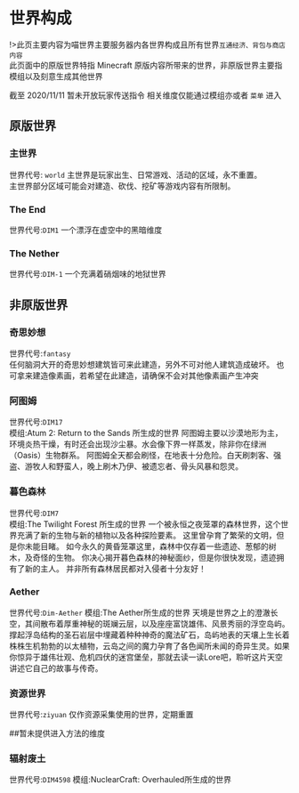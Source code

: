 # 世界构成
!>此页主要内容为喵世界主要服务器内各世界构成且所有世界`互通经济、背包与商店内容`  
此页面中的原版世界特指 Minecraft 原版内容所带来的世界，非原版世界主要指模组以及刻意生成其他世界

截至 2020/11/11 暂未开放玩家传送指令 相关维度仅能通过模组亦或者 `菜单` 进入

## 原版世界
### 主世界
世界代号: `world`
主世界是玩家出生、日常游戏、活动的区域，永不重置。  
主世界部分区域可能会对建造、砍伐、挖矿等游戏内容有所限制。

### The End
世界代号:`DIM1`
一个漂浮在虚空中的黑暗维度

### The Nether
世界代号:`DIM-1`
一个充满着硝烟味的地狱世界


## 非原版世界
### 奇思妙想
世界代号:`fantasy`  
任何脑洞大开的奇思妙想建筑皆可来此建造，另外不可对他人建筑造成破坏。
也可拿来建造像素画，若希望在此建造，请确保不会对其他像素画产生冲突

### 阿图姆
世界代号:`DIM17`  
模组:Atum 2: Return to the Sands 所生成的世界
阿图姆主要以沙漠地形为主，环境炎热干燥，有时还会出现沙尘暴。水会像下界一样蒸发，除非你在绿洲（Oasis）生物群系。
阿图姆全天都会刷怪，在地表十分危险。白天刷刺客、强盗、游牧人和野蛮人，晚上刷木乃伊、被遗忘者、骨头风暴和怨灵。

### 暮色森林
世界代号:`DIM7`  
模组:The Twilight Forest 所生成的世界
一个被永恒之夜笼罩的森林世界，这个世界充满了新的生物与新的植物以及各种探险要素。
这里曾孕育了繁荣的文明，但是你未能目睹。
如今永久的黄昏笼罩这里，森林中仅存着一些遗迹、葱郁的树木，及奇怪的生物。
你决心揭开暮色森林的神秘面纱，但是你很快发现，遗迹拥有了新的主人。
并非所有森林居民都对入侵者十分友好！

### Aether
世界代号:`Dim-Aether`
模组:The Aether所生成的世界
天境是世界之上的澄澈长空，其间散布着厚重神秘的斑斓云层，以及座座富饶雄伟、风景秀丽的浮空岛屿。撑起浮岛结构的圣石岩层中埋藏着种种神奇的魔法矿石，岛屿地表的天壤上生长着株株生机勃勃的以太植物，云岛之间的魔力孕育了各色闻所未闻的奇异生灵。如果你惊异于雄伟壮观、危机四伏的迷宫堡垒，那就去读一读Lore吧，聆听这片天空讲述它自己的故事与传奇。  

### 资源世界
世界代号:`ziyuan`
仅作资源采集使用的世界，定期重置

##暂未提供进入方法的维度
### 辐射废土 
世界代号:`DIM4598`
模组:NuclearCraft: Overhauled所生成的世界
